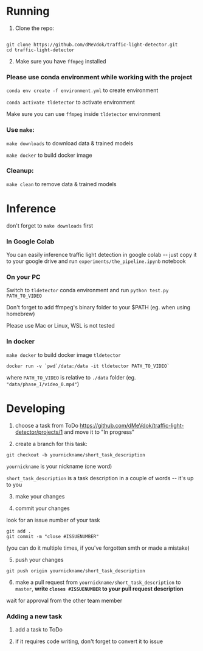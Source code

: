 # Running

1) Clone the repo:

```

git clone https://github.com/dMeVdok/traffic-light-detector.git
cd traffic-light-detector

```

2) Make sure you have `ffmpeg` installed

### Please use conda environment while working with the project

`conda env create -f environment.yml` to create environment

`conda activate tldetector` to activate environment

Make sure you can use `ffmpeg` inside `tldetector` environment

### Use `make`:

`make downloads` to download data & trained models

`make docker` to build docker image

### Cleanup:

`make clean` to remove data & trained models

# Inference

don't forget to `make downloads` first

### In Google Colab

You can easily inference traffic light detection in google colab -- just copy it to your google drive and run `experiments/the_pipeline.ipynb` notebook

### On your PC

Switch to `tldetector` conda environment and run `python test.py PATH_TO_VIDEO`

Don't forget to add ffmpeg's binary folder to your $PATH (eg. when using homebrew)

Please use Mac or Linux, WSL is not tested

### In docker

`make docker` to build docker image `tldetector`

```
docker run -v `pwd`/data:/data -it tldetector PATH_TO_VIDEO`
```

where `PATH_TO_VIDEO` is relative to `./data` folder (eg. `"data/phase_I/video_0.mp4"`)

# Developing

1) choose a task from ToDo https://github.com/dMeVdok/traffic-light-detector/projects/1 and move it to "In progress"

2) create a branch for this task:

```
git checkout -b yournickname/short_task_description
```

`yournickname` is your nickname (one word)

`short_task_description` is a task description in a couple of words -- it's up to you

3) make your changes

4) commit your changes

look for an issue number of your task

```
git add .
git commit -m "close #ISSUENUMBER"
```

(you can do it multiple times, if you've forgotten smth or made a mistake)

5) push your changes

```
git push origin yournickname/short_task_description
```

6) make a pull request from `yournickname/short_task_description` to `master`, **write `closes #ISSUENUMBER` to your pull request description**

wait for approval from the other team member

### Adding a new task

1) add a task to ToDo

2) if it requires code writing, don't forget to convert it to issue
